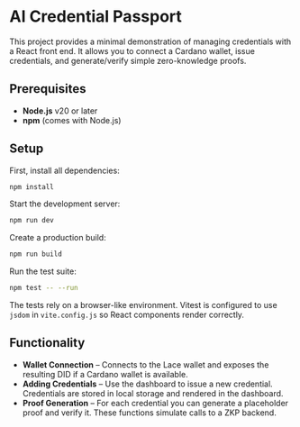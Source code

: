 # AI Credential Passport

This project provides a minimal demonstration of managing credentials with a React front end. It allows you to connect a Cardano wallet, issue credentials, and generate/verify simple zero-knowledge proofs.

## Prerequisites

- **Node.js** v20 or later
- **npm** (comes with Node.js)

## Setup

First, install all dependencies:

```bash
npm install
```

Start the development server:

```bash
npm run dev
```

Create a production build:

```bash
npm run build
```

Run the test suite:

```bash
npm test -- --run
```

The tests rely on a browser-like environment. Vitest is configured to use
`jsdom` in `vite.config.js` so React components render correctly.

## Functionality

- **Wallet Connection** – Connects to the Lace wallet and exposes the resulting DID if a Cardano wallet is available.
- **Adding Credentials** – Use the dashboard to issue a new credential. Credentials are stored in local storage and rendered in the dashboard.
- **Proof Generation** – For each credential you can generate a placeholder proof and verify it. These functions simulate calls to a ZKP backend.

